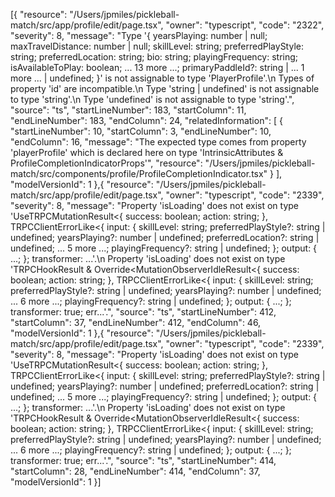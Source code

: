 [{
	"resource": "/Users/jpmiles/pickleball-match/src/app/profile/edit/page.tsx",
	"owner": "typescript",
	"code": "2322",
	"severity": 8,
	"message": "Type '{ yearsPlaying: number | null; maxTravelDistance: number | null; skillLevel: string; preferredPlayStyle: string; preferredLocation: string; bio: string; playingFrequency: string; isAvailableToPlay: boolean; ... 13 more ...; primaryPaddleId?: string | ... 1 more ... | undefined; }' is not assignable to type 'PlayerProfile'.\n  Types of property 'id' are incompatible.\n    Type 'string | undefined' is not assignable to type 'string'.\n      Type 'undefined' is not assignable to type 'string'.",
	"source": "ts",
	"startLineNumber": 183,
	"startColumn": 11,
	"endLineNumber": 183,
	"endColumn": 24,
	"relatedInformation": [
		{
			"startLineNumber": 10,
			"startColumn": 3,
			"endLineNumber": 10,
			"endColumn": 16,
			"message": "The expected type comes from property 'playerProfile' which is declared here on type 'IntrinsicAttributes & ProfileCompletionIndicatorProps'",
			"resource": "/Users/jpmiles/pickleball-match/src/components/profile/ProfileCompletionIndicator.tsx"
		}
	],
	"modelVersionId": 1
},{
	"resource": "/Users/jpmiles/pickleball-match/src/app/profile/edit/page.tsx",
	"owner": "typescript",
	"code": "2339",
	"severity": 8,
	"message": "Property 'isLoading' does not exist on type 'UseTRPCMutationResult<{ success: boolean; action: string; }, TRPCClientErrorLike<{ input: { skillLevel: string; preferredPlayStyle?: string | undefined; yearsPlaying?: number | undefined; preferredLocation?: string | undefined; ... 5 more ...; playingFrequency?: string | undefined; }; output: { ...; }; transformer: ...'.\n  Property 'isLoading' does not exist on type 'TRPCHookResult & Override<MutationObserverIdleResult<{ success: boolean; action: string; }, TRPCClientErrorLike<{ input: { skillLevel: string; preferredPlayStyle?: string | undefined; yearsPlaying?: number | undefined; ... 6 more ...; playingFrequency?: string | undefined; }; output: { ...; }; transformer: true; err...'.",
	"source": "ts",
	"startLineNumber": 412,
	"startColumn": 37,
	"endLineNumber": 412,
	"endColumn": 46,
	"modelVersionId": 1
},{
	"resource": "/Users/jpmiles/pickleball-match/src/app/profile/edit/page.tsx",
	"owner": "typescript",
	"code": "2339",
	"severity": 8,
	"message": "Property 'isLoading' does not exist on type 'UseTRPCMutationResult<{ success: boolean; action: string; }, TRPCClientErrorLike<{ input: { skillLevel: string; preferredPlayStyle?: string | undefined; yearsPlaying?: number | undefined; preferredLocation?: string | undefined; ... 5 more ...; playingFrequency?: string | undefined; }; output: { ...; }; transformer: ...'.\n  Property 'isLoading' does not exist on type 'TRPCHookResult & Override<MutationObserverIdleResult<{ success: boolean; action: string; }, TRPCClientErrorLike<{ input: { skillLevel: string; preferredPlayStyle?: string | undefined; yearsPlaying?: number | undefined; ... 6 more ...; playingFrequency?: string | undefined; }; output: { ...; }; transformer: true; err...'.",
	"source": "ts",
	"startLineNumber": 414,
	"startColumn": 28,
	"endLineNumber": 414,
	"endColumn": 37,
	"modelVersionId": 1
}]